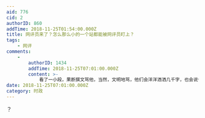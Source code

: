 ```yaml
---
aid: 776
cid: 2
authorID: 860
addTime: 2018-11-25T01:54:00.000Z
title: 网评员来了？怎么那么小的一个站都能被网评员盯上？
tags:
    - 网评
comments:
    -
        authorID: 1434
        addTime: 2018-11-25T07:01:00.000Z
        content: >-
            看了一小段，果断撰文骂他，当然，文明地骂，他们会洋洋洒洒几千字，也会说句阿三、小日本、越南猴子、非洲野人不足惧。反他们，他们无所不用其极。
date: 2018-11-25T07:01:00.000Z
category: 时政
---
```


？
